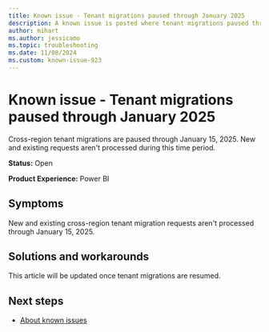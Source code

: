 ```yaml
---
title: Known issue - Tenant migrations paused through January 2025
description: A known issue is posted where tenant migrations paused through January 2025.
author: mihart
ms.author: jessicamo
ms.topic: troubleshooting  
ms.date: 11/08/2024
ms.custom: known-issue-923
---
```


# Known issue - Tenant migrations paused through January 2025

Cross-region tenant migrations are paused through January 15, 2025. New and existing requests aren't processed during this time period.

**Status:** Open

**Product Experience:** Power BI

## Symptoms

New and existing cross-region tenant migration requests aren't processed through January 15, 2025.

## Solutions and workarounds

This article will be updated once tenant migrations are resumed.

## Next steps

- [About known issues](https://support.fabric.microsoft.com/known-issues)